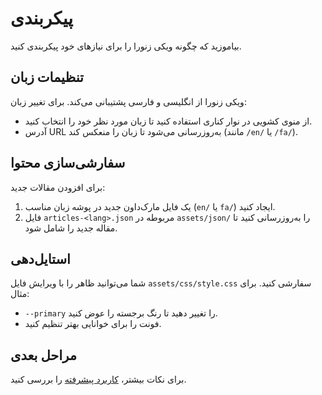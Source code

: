 # پیکربندی

بیاموزید که چگونه ویکی زنورا را برای نیازهای خود پیکربندی کنید.

## تنظیمات زبان
ویکی زنورا از انگلیسی و فارسی پشتیبانی می‌کند. برای تغییر زبان:

- از منوی کشویی در نوار کناری استفاده کنید تا زبان مورد نظر خود را انتخاب کنید.
- آدرس URL به‌روزرسانی می‌شود تا زبان را منعکس کند (مانند `/en/` یا `/fa/`).

## سفارشی‌سازی محتوا
برای افزودن مقالات جدید:

1. یک فایل مارک‌داون جدید در پوشه زبان مناسب (`en/` یا `fa/`) ایجاد کنید.
2. فایل `articles-<lang>.json` مربوطه در `assets/json/` را به‌روزرسانی کنید تا مقاله جدید را شامل شود.

## استایل‌دهی
شما می‌توانید ظاهر را با ویرایش فایل `assets/css/style.css` سفارشی کنید. برای مثال:

- `--primary` را تغییر دهید تا رنگ برجسته را عوض کنید.
- فونت را برای خوانایی بهتر تنظیم کنید.

## مراحل بعدی
برای نکات بیشتر، [کاربرد پیشرفته](advanced-usage) را بررسی کنید.